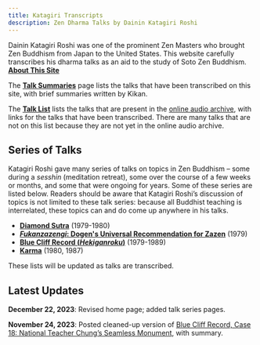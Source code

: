 ```yaml
---
title: Katagiri Transcripts
description: Zen Dharma Talks by Dainin Katagiri Roshi
---
```


Dainin Katagiri Roshi was one of the prominent Zen Masters who brought Zen Buddhism from Japan to the United States. This website carefully transcribes his dharma talks as an aid to the study of Soto Zen Buddhism. [**About This Site**](about)

The [**Talk Summaries**](summaries) page lists the talks that have been transcribed on this site, with brief summaries written by Kikan.

The [**Talk List**](list) lists the talks that are present in the [online audio archive](https://www.mnzencenter.org/audio-archive-project.html), with links for the talks that have been transcribed. There are many talks that are not on this list because they are not yet in the online audio archive.

## Series of Talks

Katagiri Roshi gave many series of talks on topics in Zen Buddhism – some during a *sesshin* (meditation retreat), some over the course of a few weeks or months, and some that were ongoing for years. Some of these series are listed below. Readers should be aware that Katagiri Roshi’s discussion of topics is not limited to these talk series: because all Buddhist teaching is interrelated, these topics can and do come up anywhere in his talks.

- [**Diamond Sutra**](diamond-sutra) (1979-1980)
- [***Fukanzazengi*: Dogen's Universal Recommendation for Zazen**](fukanzazengi) (1979)
- [**Blue Cliff Record (*Hekiganroku*)**](blue-cliff-record) (1979-1989)
- [**Karma**](karma) (1980, 1987)

These lists will be updated as talks are transcribed.

## Latest Updates

**December 22, 2023**: Revised home page; added talk series pages. 

**November 24, 2023**: Posted cleaned-up version of [Blue Cliff Record, Case 18: National Teacher Chung’s Seamless Monument](1981-07-18-Blue-Cliff-Record-Case-18), with summary. 

